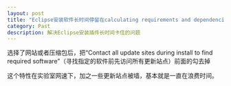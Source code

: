 ```yaml
---
layout: post
title: "Eclipse安装软件长时间停留在calculating requirements and dependencies"
category: Past
description: 解决Eclipse安装插件长时间卡住的问题
---
```

选择了网站或者压缩包后，把“Contact all update sites during install to find required software”（寻找指定的软件前先访问所有更新站点）前面的勾去掉

这个特性在实验室网速下，加之一些更新站点被墙，基本就是一直在浪费时间。